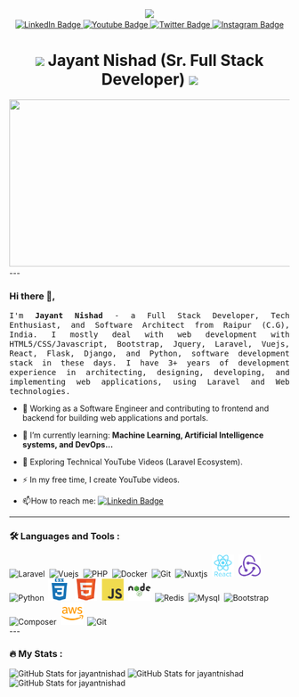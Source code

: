 <div id="header" align="center">
  <img src="https://media.giphy.com/media/M9gbBd9nbDrOTu1Mqx/giphy.gif" width="100"/>
  
  <div id="badges">
    <a href="https://www.linkedin.com/in/jayant-nishad-8b9796191">
      <img src="https://img.shields.io/badge/LinkedIn-blue?style=for-the-badge&logo=linkedin&logoColor=white" alt="LinkedIn Badge"/>
    </a>
    <a href="https://www.youtube.com">
      <img src="https://img.shields.io/badge/YouTube-red?style=for-the-badge&logo=youtube&logoColor=white" alt="Youtube Badge"/>
    </a>
    <a href="https://twitter.com">
      <img src="https://img.shields.io/badge/Twitter-blue?style=for-the-badge&logo=twitter&logoColor=white" alt="Twitter Badge"/>
    </a>
    <a href="https://www.instagram.com/jay_hacker_alfa_r1">
      <img src="https://img.shields.io/badge/instagram-red?style=for-the-badge&logo=instagram&logoColor=white" alt="Instagram Badge"/>
    </a>
    
  </div>
<!--   <img src="https://komarev.com/ghpvc/?username=ajayyadavexpo&style=flat-square&color=blue" alt=""/> -->
  <h1><img src="https://media.giphy.com/media/hvRJCLFzcasrR4ia7z/giphy.gif" width="30px"/>
    Jayant Nishad (Sr. Full Stack Developer)
    <img src="https://media.giphy.com/media/hvRJCLFzcasrR4ia7z/giphy.gif" width="30px"/>
  </h1>
</div>
<div align="center">
  <img src="https://media.giphy.com/media/SLBr5yLzocSYw/giphy.gif" width="600" height="300"/>
</div>
---

### Hi there 👋,
<p align="justify">
  <samp>I'm <b>Jayant Nishad</b> - a Full Stack Developer, Tech Enthusiast, and Software Architect from Raipur (C.G), India. I mostly deal with web development with HTML5/CSS/Javascript, Bootstrap, Jquery, Laravel, Vuejs, React, Flask, Django, and Python, software development stack in these days. I have 3+ years of development experience in architecting, designing,  developing, and implementing web applications, using Laravel and Web technologies.
  </samp>
  <br/>
</p>

- :telescope: Working as a Software Engineer and contributing to frontend and backend for building web applications and portals.
- 🌱 I’m currently learning: **Machine Learning, Artificial Intelligence systems, and DevOps...**
- :seedling: Exploring Technical YouTube Videos (Laravel Ecosystem).

- :zap: In my free time, I create YouTube videos.

- :mailbox:How to reach me: [![Linkedin Badge](https://img.shields.io/badge/-Jayant-Nishad-blue?style=flat&logo=Linkedin&logoColor=white)](https://www.linkedin.com/in/jayant-nishad-8b9796191/)
<!--   [![Gmail Badge](https://img.shields.io/badge/-ajay-white?style=flat&logo=Gmail&logoColor=red)](@gmail.com)
- YouTube (6.5k) <a href="https://www.youtube.com/@a" target="blank"><img align="center" src="https://github.com/mishmanners//blob/master/socials/youtube.png" alt="" height="30" /></a> -->

---

### :hammer_and_wrench: Languages and Tools :
<div>
    <img src="https://cdn.jsdelivr.net/gh/devicons/devicon/icons/laravel/laravel-plain.svg" title="Laravel" alt="Laravel" width="40" height="40"/>&nbsp;
  <img src="https://cdn.jsdelivr.net/gh/devicons/devicon/icons/vuejs/vuejs-original.svg" title="Vuejs" alt="Vuejs" width="40" height="40"/>&nbsp;
  <img src="https://cdn.jsdelivr.net/gh/devicons/devicon/icons/php/php-original.svg" title="PHP" alt="PHP" width="40" height="40"/>&nbsp;
    <img src="https://cdn.jsdelivr.net/gh/devicons/devicon/icons/docker/docker-original-wordmark.svg" title="Docker" alt="Docker" width="40" height="40"/>&nbsp;
  <img src="https://cdn.jsdelivr.net/gh/devicons/devicon/icons/git/git-original-wordmark.svg" title="Git" alt="Git" width="40" height="40"/>&nbsp;
  <img src="https://cdn.jsdelivr.net/gh/devicons/devicon/icons/nuxtjs/nuxtjs-original.svg" title="Nuxtjs" alt="Nuxtjs" width="40" height="40"/>&nbsp;
  <img src="https://github.com/devicons/devicon/blob/master/icons/react/react-original-wordmark.svg" title="React" alt="React" width="40" height="40"/>&nbsp;
  <img src="https://github.com/devicons/devicon/blob/master/icons/redux/redux-original.svg" title="Redux" alt="Redux " width="40" height="40"/>&nbsp;
  <img src="https://cdn.jsdelivr.net/gh/devicons/devicon/icons/python/python-original.svg" title="Python" alt="Python " width="40" height="40"/>&nbsp;
  <img src="https://github.com/devicons/devicon/blob/master/icons/css3/css3-plain-wordmark.svg"  title="CSS3" alt="CSS" width="40" height="40"/>&nbsp;
  <img src="https://github.com/devicons/devicon/blob/master/icons/html5/html5-original.svg" title="HTML5" alt="HTML" width="40" height="40"/>&nbsp;
  <img src="https://github.com/devicons/devicon/blob/master/icons/javascript/javascript-original.svg" title="JavaScript" alt="JavaScript" width="40" height="40"/>&nbsp;
  <img src="https://github.com/devicons/devicon/blob/master/icons/nodejs/nodejs-original-wordmark.svg" title="NodeJS" alt="NodeJS" width="40" height="40"/>&nbsp;
  <img src="https://cdn.jsdelivr.net/gh/devicons/devicon/icons/redis/redis-original.svg" title="Redis" alt="Redis" width="40" height="40"/>&nbsp;
  <img src="https://cdn.jsdelivr.net/gh/devicons/devicon/icons/mysql/mysql-original-wordmark.svg" title="Mysql" alt="Mysql" width="40" height="40"/>&nbsp;
  <img src="https://cdn.jsdelivr.net/gh/devicons/devicon/icons/bootstrap/bootstrap-original.svg" title="Bootstrap" alt="Bootstrap" width="40" height="40"/>&nbsp;
  <img src="https://cdn.jsdelivr.net/gh/devicons/devicon/icons/composer/composer-original.svg" title="Composer" alt="Composer" width="40" height="40"/>&nbsp;
  <img src="https://github.com/devicons/devicon/blob/master/icons/amazonwebservices/amazonwebservices-plain-wordmark.svg" title="AWS" alt="AWS" width="40" height="40"/>&nbsp;
  <img src="https://cdn.jsdelivr.net/gh/devicons/devicon/icons/npm/npm-original-wordmark.svg" title="Git" alt="Git" width="40" height="40"/>&nbsp;
 
</div>
---

### :fire: My Stats :

<img src="https://github-readme-stats.vercel.app/api?username=jayantnis&theme=codeSTACKr&show_icons=true" alt="GitHub Stats for jayantnishad" width="700">

<img src="http://github-readme-streak-stats.herokuapp.com?user=jayantnis&theme=neon-palenight&hide_border=true&border=DD1515)](https://git.io/streak-stats" alt="GitHub Stats for jayantnishad" width="700">


<img src="https://github-readme-stats.vercel.app/api/top-langs/?username=jayantnis&layout=compact&theme=codeSTACKr" alt="GitHub Stats for jayantnishad" width="700" height="200">
